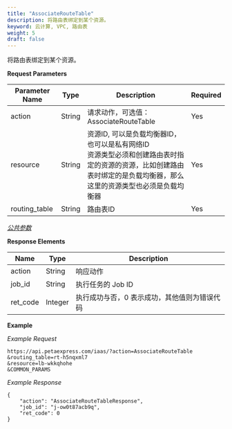 ```yaml
---
title: "AssociateRouteTable"
description: 将路由表绑定到某个资源。
keyword: 云计算, VPC, 路由表
weight: 5
draft: false
---
```


将路由表绑定到某个资源。

**Request Parameters**

| Parameter Name | Type | Description | Required |
| --- | --- | --- | --- |
| action | String | 请求动作，可选值：AssociateRouteTable | Yes |
| resource | String | 资源ID, 可以是负载均衡器ID，也可以是私有网络ID <br> 资源类型必须和创建路由表时指定的资源的资源，比如创建路由表时绑定的是负载均衡器，那么这里的资源类型也必须是负载均衡器 | Yes |
| routing_table | String | 路由表ID | Yes |

[_公共参数_](../../get_api/parameters/)

**Response Elements**

| Name | Type | Description |
| --- | --- | --- |
| action | String | 响应动作 |
| job_id | String | 执行任务的 Job ID |
| ret_code | Integer | 执行成功与否，0 表示成功，其他值则为错误代码 |

**Example**

_Example Request_

```
https://api.petaexpress.com/iaas/?action=AssociateRouteTable
&routing_table=rt-h5nqxml7
&resource=lb-wkkqhohe
&COMMON_PARAMS
```

_Example Response_

```
{
	"action": "AssociateRouteTableResponse",
	"job_id": "j-ow0t87acb9q",
	"ret_code": 0
}
```
